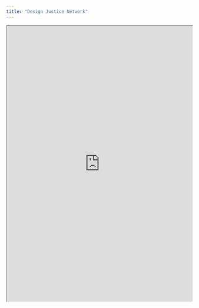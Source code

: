 ```yaml
---
title: "Design Justice Network"
---
```



<iframe height="750" width="100%" src="https://ewelton.github.io/ktest/wiki.html#Design%20Justice%20Network"></iframe>
